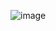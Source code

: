 ![image](https://user-images.githubusercontent.com/97971683/198292143-730b3399-2140-42c7-aec4-5313da033951.jpg)

